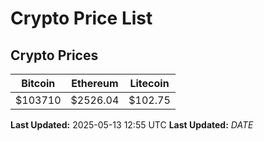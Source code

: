 # Crypto Price List

## Crypto Prices
| Bitcoin | Ethereum | Litecoin |
| ------- | -------- | -------- |
| $103710 | $2526.04 | $102.75 |
**Last Updated:** 2025-05-13 12:55 UTC
**Last Updated:** $DATE$
